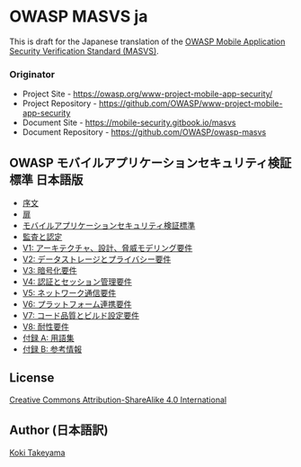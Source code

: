 # OWASP MASVS ja

This is draft for the Japanese translation of the [OWASP Mobile Application Security Verification Standard (MASVS)](https://github.com/OWASP/owasp-masvs).

### Originator

- Project Site - <https://owasp.org/www-project-mobile-app-security/>
- Project Repository - <https://github.com/OWASP/www-project-mobile-app-security>
- Document Site - <https://mobile-security.gitbook.io/masvs>
- Document Repository - <https://github.com/OWASP/owasp-masvs>

## OWASP モバイルアプリケーションセキュリティ検証標準 日本語版

* [序文](Document/0x01-Foreword.md)
* [扉](Document/0x02-Frontispiece.md)
* [モバイルアプリケーションセキュリティ検証標準](Document/0x03-Using_the_MASVS.md)
* [監査と認定](Document/0x04-Assessment_and_Certification.md)
* [V1: アーキテクチャ、設計、脅威モデリング要件](Document/0x06-V1-Architecture_design_and_threat_modelling_requireme.md)
* [V2: データストレージとプライバシー要件](Document/0x07-V2-Data_Storage_and_Privacy_requirements.md)
* [V3: 暗号化要件](Document/0x08-V3-Cryptography_Verification_Requirements.md)
* [V4: 認証とセッション管理要件](Document/0x09-V4-Authentication_and_Session_Management_Requirements.md)
* [V5: ネットワーク通信要件](Document/0x10-V5-Network_communication_requirements.md)
* [V6: プラットフォーム連携要件](Document/0x11-V6-Interaction_with_the_environment.md)
* [V7: コード品質とビルド設定要件](Document/0x12-V7-Code_quality_and_build_setting_requirements.md)
* [V8: 耐性要件](Document/0x15-V8-Resiliency_Against_Reverse_Engineering_Requirements.md)
* [付録 A: 用語集](Document/0x90-Appendix-A_Glossary.md)
* [付録 B: 参考情報](Document/0x91-Appendix-B_References.md)

## License

[Creative Commons Attribution-ShareAlike 4.0 International](https://creativecommons.org/licenses/by-sa/4.0/)

## Author (日本語訳)

[Koki Takeyama](https://github.com/coky-t)
